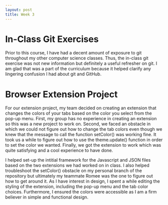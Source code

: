 ```yaml
---
layout: post
title: Week 3
---
```



# In-Class Git Exercises

Prior to this course, I have had a decent amount of exposure to git throughout my other computer science classes. Thus, the in-class git exercise was not new information but definitely a useful refresher on git. I am glad that was a part of the curriculum because it helped clarify any lingering confusion I had about git and GitHub.

# Browser Extension Project

For our extension project, my team decided on creating an extension that changes the colors of your tabs based on the color you select from the pop-up menu. First, my group has no experience in creating an extension so this was a new project to work on. Second, we faced an obstacle in which we could not figure out how to change the tab colors even though we knew that the message to call the function setColor() was working fine. It took us a while to figure out how to use the theme.update() function in order to set the color we wanted. Finally, we got the extension to work which was quite satisfying and a cool experience to have done.

<!--more-->

I helped set-up the intitial framework for the Javascript and JSON files based on the two extensions we had worked on in class. I also helped troubleshoot the setColor() obstacle on my personal branch of the repository but ultimately my teammate Romee was the one to figure out how to get around it. As I have interest in design, I spent a while editing the styling of the extension, including the pop-up menu and the tab color choices. Furthermore, I ensured the colors were accessible as I am a firm believer in simple and functional design.